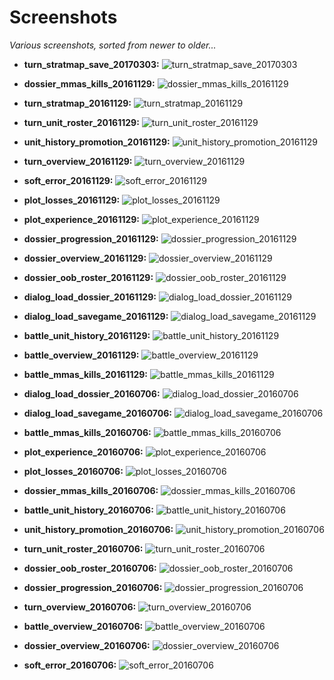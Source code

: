 # Screenshots
_Various screenshots, sorted from newer to older..._

* **turn_stratmap_save_20170303:**
![turn_stratmap_save_20170303](turn_stratmap_save_20170303.png?raw=true "turn_stratmap_save_20170303")

* **dossier_mmas_kills_20161129:**
![dossier_mmas_kills_20161129](dossier_mmas_kills_20161129.png?raw=true "dossier_mmas_kills_20161129")

* **turn_stratmap_20161129:**
![turn_stratmap_20161129](turn_stratmap_20161129.png?raw=true "turn_stratmap_20161129")

* **turn_unit_roster_20161129:**
![turn_unit_roster_20161129](turn_unit_roster_20161129.png?raw=true "turn_unit_roster_20161129")

* **unit_history_promotion_20161129:**
![unit_history_promotion_20161129](unit_history_promotion_20161129.png?raw=true "unit_history_promotion_20161129")

* **turn_overview_20161129:**
![turn_overview_20161129](turn_overview_20161129.png?raw=true "turn_overview_20161129")

* **soft_error_20161129:**
![soft_error_20161129](soft_error_20161129.png?raw=true "soft_error_20161129")

* **plot_losses_20161129:**
![plot_losses_20161129](plot_losses_20161129.png?raw=true "plot_losses_20161129")

* **plot_experience_20161129:**
![plot_experience_20161129](plot_experience_20161129.png?raw=true "plot_experience_20161129")

* **dossier_progression_20161129:**
![dossier_progression_20161129](dossier_progression_20161129.png?raw=true "dossier_progression_20161129")

* **dossier_overview_20161129:**
![dossier_overview_20161129](dossier_overview_20161129.png?raw=true "dossier_overview_20161129")

* **dossier_oob_roster_20161129:**
![dossier_oob_roster_20161129](dossier_oob_roster_20161129.png?raw=true "dossier_oob_roster_20161129")

* **dialog_load_dossier_20161129:**
![dialog_load_dossier_20161129](dialog_load_dossier_20161129.png?raw=true "dialog_load_dossier_20161129")

* **dialog_load_savegame_20161129:**
![dialog_load_savegame_20161129](dialog_load_savegame_20161129.png?raw=true "dialog_load_savegame_20161129")

* **battle_unit_history_20161129:**
![battle_unit_history_20161129](battle_unit_history_20161129.png?raw=true "battle_unit_history_20161129")

* **battle_overview_20161129:**
![battle_overview_20161129](battle_overview_20161129.png?raw=true "battle_overview_20161129")

* **battle_mmas_kills_20161129:**
![battle_mmas_kills_20161129](battle_mmas_kills_20161129.png?raw=true "battle_mmas_kills_20161129")

* **dialog_load_dossier_20160706:**
![dialog_load_dossier_20160706](dialog_load_dossier_20160706.png?raw=true "dialog_load_dossier_20160706")

* **dialog_load_savegame_20160706:**
![dialog_load_savegame_20160706](dialog_load_savegame_20160706.png?raw=true "dialog_load_savegame_20160706")

* **battle_mmas_kills_20160706:**
![battle_mmas_kills_20160706](battle_mmas_kills_20160706.png?raw=true "battle_mmas_kills_20160706")

* **plot_experience_20160706:**
![plot_experience_20160706](plot_experience_20160706.png?raw=true "plot_experience_20160706")

* **plot_losses_20160706:**
![plot_losses_20160706](plot_losses_20160706.png?raw=true "plot_losses_20160706")

* **dossier_mmas_kills_20160706:**
![dossier_mmas_kills_20160706](dossier_mmas_kills_20160706.png?raw=true "dossier_mmas_kills_20160706")

* **battle_unit_history_20160706:**
![battle_unit_history_20160706](battle_unit_history_20160706.png?raw=true "battle_unit_history_20160706")

* **unit_history_promotion_20160706:**
![unit_history_promotion_20160706](unit_history_promotion_20160706.png?raw=true "unit_history_promotion_20160706")

* **turn_unit_roster_20160706:**
![turn_unit_roster_20160706](turn_unit_roster_20160706.png?raw=true "turn_unit_roster_20160706")

* **dossier_oob_roster_20160706:**
![dossier_oob_roster_20160706](dossier_oob_roster_20160706.png?raw=true "dossier_oob_roster_20160706")

* **dossier_progression_20160706:**
![dossier_progression_20160706](dossier_progression_20160706.png?raw=true "dossier_progression_20160706")

* **turn_overview_20160706:**
![turn_overview_20160706](turn_overview_20160706.png?raw=true "turn_overview_20160706")

* **battle_overview_20160706:**
![battle_overview_20160706](battle_overview_20160706.png?raw=true "battle_overview_20160706")

* **dossier_overview_20160706:**
![dossier_overview_20160706](dossier_overview_20160706.png?raw=true "dossier_overview_20160706")

* **soft_error_20160706:**
![soft_error_20160706](soft_error_20160706.png?raw=true "soft_error_20160706")

